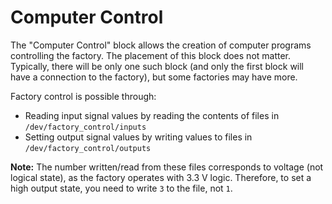 <!--
SPDX-FileCopyrightText: Robert Ryszard Paciorek <rrp@opcode.eu.org>
SPDX-License-Identifier: MIT

AI tools (chat GPT) have been used for text translation and editing.
-->

# Computer Control

The "Computer Control" block allows the creation of computer programs controlling the factory. The placement of this block does not matter. Typically, there will be only one such block (and only the first block will have a connection to the factory), but some factories may have more.

Factory control is possible through:
* Reading input signal values by reading the contents of files in `/dev/factory_control/inputs`
* Setting output signal values by writing values to files in `/dev/factory_control/outputs`

**Note:** The number written/read from these files corresponds to voltage (not logical state), as the factory operates with 3.3 V logic. Therefore, to set a high output state, you need to write `3` to the file, not `1`.
